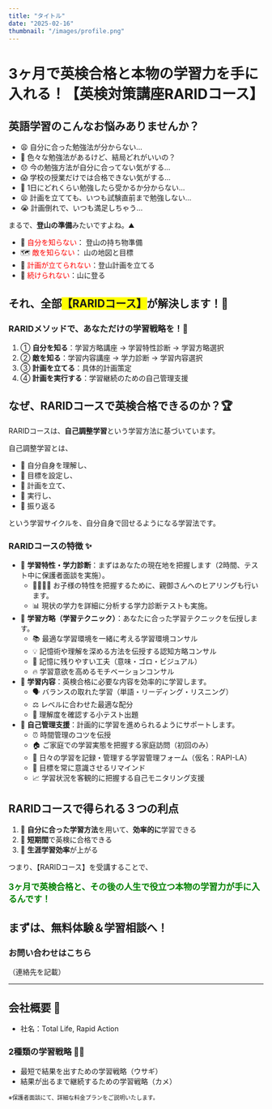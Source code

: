 ```yaml
---
title: "タイトル"
date: "2025-02-16"
thumbnail: "/images/profile.png"
---
```


# 3ヶ月で英検合格と本物の学習力を手に入れる！【英検対策講座RARIDコース】

## 英語学習のこんなお悩みありませんか？

<ul>
    <li>😩 自分に合った勉強法が分からない…</li>
    <li>🤔 色々な勉強法があるけど、結局どれがいいの？</li>
    <li>😞 今の勉強方法が自分に合ってない気がする…</li>
    <li>😱 学校の授業だけでは合格できない気がする…</li>
    <li>🤯 1日にどれくらい勉強したら受かるか分からない…</li>
    <li>😫 計画を立てても、いつも試験直前まで勉強しない…</li>
    <li>😭 計画倒れで、いつも満足しちゃう…</li>
</ul>

まるで、<span style="font-weight: bold;">登山の準備</span>みたいですよね。⛰️

<ul>
    <li>🧭 <span style="color: red;">自分を知らない</span>： 登山の持ち物準備</li>
    <li>🗺️ <span style="color: red;">敵を知らない</span>： 山の地図と目標</li>
    <li>📅 <span style="color: red;">計画が立てられない</span>：登山計画を立てる</li>
    <li>🚶 <span style="color: red;">続けられない</span>：山に登る</li>
</ul>

## それ、全部<span style="background-color: yellow;">【RARIDコース】</span>が解決します！🚀

### RARIDメソッドで、あなただけの学習戦略を！🎯

<ol>
    <li>① <span style="font-weight: bold;">自分を知る</span>：学習方略講座 → 学習特性診断 → 学習方略選択</li>
    <li>② <span style="font-weight: bold;">敵を知る</span>：学習内容講座 → 学力診断 → 学習内容選択</li>
    <li>③ <span style="font-weight: bold;">計画を立てる</span>：具体的計画策定</li>
    <li>④ <span style="font-weight: bold;">計画を実行する</span>：学習継続のための自己管理支援</li>
</ol>

## なぜ、RARIDコースで英検合格できるのか？🏆

RARIDコースは、<span style="font-weight: bold;">自己調整学習</span>という学習方法に基づいています。

自己調整学習とは、

*   🤔 自分自身を理解し、
*   🎯 目標を設定し、
*   📅 計画を立て、
*   🏃 実行し、
*   🔄 振り返る

という学習サイクルを、自分自身で回せるようになる学習法です。

### RARIDコースの特徴 ✨

<ul>
    <li>🔎 <span style="font-weight: bold;">学習特性・学力診断</span>：まずはあなたの現在地を把握します（2時間、テスト中に保護者面談を実施）。
        <ul>
            <li>👨‍👩‍👧‍👦 お子様の特性を把握するために、親御さんへのヒアリングも行います。</li>
            <li>📊 現状の学力を詳細に分析する学力診断テストも実施。</li>
        </ul>
    </li>
    <li>🧠 <span style="font-weight: bold;">学習方略（学習テクニック）</span>：あなたに合った学習テクニックを伝授します。
        <ul>
            <li>📚 最適な学習環境を一緒に考える学習環境コンサル</li>
            <li>💡 記憶術や理解を深める方法を伝授する認知方略コンサル</li>
            <li>🔑 記憶に残りやすい工夫（意味・ゴロ・ビジュアル）</li>
            <li>🔥 学習意欲を高めるモチベーションコンサル</li>
        </ul>
    </li>
    <li>📖 <span style="font-weight: bold;">学習内容</span>：英検合格に必要な内容を効率的に学習します。
        <ul>
            <li>🗣️ バランスの取れた学習（単語・リーディング・リスニング）</li>
            <li>⚖️ レベルに合わせた最適な配分</li>
            <li>📝 理解度を確認する小テスト出題</li>
        </ul>
    </li>
    <li>📅 <span style="font-weight: bold;">自己管理支援</span>：計画的に学習を進められるようにサポートします。
        <ul>
            <li>⏰ 時間管理のコツを伝授</li>
            <li>🏠 ご家庭での学習実態を把握する家庭訪問（初回のみ）</li>
            <li>📱 日々の学習を記録・管理する学習管理フォーム（仮名：RAPI-LA）</li>
            <li>🔔 目標を常に意識させるリマインド</li>
            <li>📈 学習状況を客観的に把握する自己モニタリング支援</li>
        </ul>
    </li>
</ul>

## RARIDコースで得られる３つの利点 

<ol>
    <li>🥇 <span style="font-weight: bold;">自分に合った学習方法</span>を用いて、<span style="font-weight: bold;">効率的に</span>学習できる</li>
    <li>🥈 <span style="font-weight: bold;">短期間</span>で英検に合格できる</li>
    <li>🥉 <span style="font-weight: bold;">生涯学習効率</span>が上がる</li>
</ol>

つまり、【RARIDコース】を受講することで、

<p style="font-size: 1.2em; font-weight: bold; color: green;">3ヶ月で英検合格と、その後の人生で役立つ本物の学習力が手に入るんです！</p>

## まずは、無料体験＆学習相談へ！

### お問い合わせはこちら 

（連絡先を記載）

---

## 会社概要 🏢

*   社名：Total Life, Rapid Action

### 2種類の学習戦略 🐇🐢

*   最短で結果を出すための学習戦略（ウサギ）
*   結果が出るまで継続するための学習戦略（カメ）

<p style="font-size: 0.8em;">※保護者面談にて、詳細な料金プランをご説明いたします。</p>
